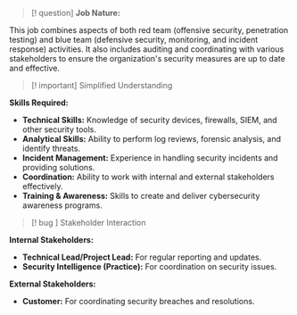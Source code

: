 

>[! question] **Job Nature:** 

This job combines aspects of both red team (offensive security, penetration testing) and blue team (defensive security, monitoring, and incident response) activities. It also includes auditing and coordinating with various stakeholders to ensure the organization's security measures are up to date and effective.



>[! important] Simplified Understanding

**Skills Required:**

- **Technical Skills:** Knowledge of security devices, firewalls, SIEM, and other security tools.
- **Analytical Skills:** Ability to perform log reviews, forensic analysis, and identify threats.
- **Incident Management:** Experience in handling security incidents and providing solutions.
- **Coordination:** Ability to work with internal and external stakeholders effectively.
- **Training & Awareness:** Skills to create and deliver cybersecurity awareness programs.



 >[! bug ] Stakeholder Interaction

**Internal Stakeholders:**

- **Technical Lead/Project Lead:** For regular reporting and updates.
- **Security Intelligence (Practice):** For coordination on security issues.

**External Stakeholders:**

- **Customer:** For coordinating security breaches and resolutions.




